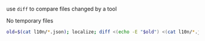use `diff` to compare files changed by a tool

No temporary files

```sh
old=$(cat l10n/*.json); localize; diff <(echo -E "$old") <(cat l10n/*.json)
```
